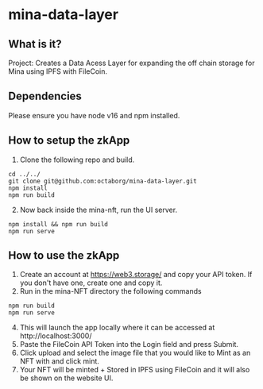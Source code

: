 # mina-data-layer

## What is it?
Project: Creates a Data Acess Layer for expanding the off chain storage for Mina using IPFS with FileCoin.


## Dependencies
Please ensure you have node v16 and npm installed.

## How to setup the zkApp
1. Clone the following repo and build.
```
cd ../../
git clone git@github.com:octaborg/mina-data-layer.git
npm install
npm run build
```

2. Now back inside the mina-nft, run the UI server.
```
npm install && npm run build
npm run serve
```

## How to use the zkApp
1. Create an account at https://web3.storage/ and copy your API token. If you don't have one, create one and copy it.
2. Run in the mina-NFT directory the following commands
```
npm run build
npm run serve
```
4. This will launch the app locally where it can be accessed at http://localhost:3000/
5. Paste the FileCoin API Token into the Login field and press Submit.
6. Click upload and select the image file that you would like to Mint as an NFT with and click mint.
7. Your NFT will be minted + Stored in IPFS using FileCoin and it will also be shown on the website UI. 
